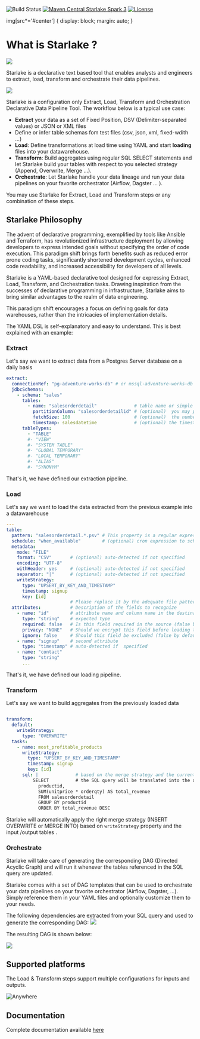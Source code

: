 ![Build Status](https://github.com/starlake-ai/starlake/workflows/Build/badge.svg)
[![Maven Central Starlake Spark 3](https://maven-badges.herokuapp.com/maven-central/ai.starlake/starlake-spark3_2.12/badge.svg)](https://maven-badges.herokuapp.com/maven-central/ai.starlake/starlake-spark3_2.12)
[![License](https://img.shields.io/badge/License-Apache%202.0-blue.svg)](https://opensource.org/licenses/Apache-2.0)

img[src*='#center'] {
display: block;
margin: auto;
}

# What is Starlake ?

![](docs/static/img/intent.png#center)

Starlake is a declarative text based tool that enables analysts and engineers to extract, load, transform and orchestrate their data pipelines.

![](docs/static/img/starlake-draw.png)

Starlake is a configuration only Extract, Load,  Transform and Orchestration Declarative Data Pipeline Tool.
The workflow below is a typical use case:
* **Extract** your data as a set of Fixed Position, DSV (Delimiter-separated values) or JSON or XML files
* Define or infer table schemas fom test files (csv, json, xml, fixed-wdith ...)
* **Load**: Define transformations at load time using YAML and start **loading** files into your datawarehouse. 
* **Transform**: Build aggregates using regular SQL SELECT statements and let Starlake build your tables with respect to you selected strategy (Append, Overwrite, Merge ...).
* **Orchestrate**: Let Starlake handle your data lineage and run your data pipelines on your favorite orchestrator (Airflow, Dagster ... ).

You may use Starlake for Extract, Load and Transform steps or any combination of these steps.

## Starlake Philosophy

The advent of declarative programming, exemplified by tools like Ansible and Terraform, 
has revolutionized infrastructure deployment by allowing developers to express intended goals without specifying the order of code execution. 
This paradigm shift brings forth benefits such as reduced error prone coding tasks, significantly shortened development cycles, 
enhanced code readability, and increased accessibility for developers of all levels.

Starlake is a YAML-based declarative tool designed for expressing Extract, Load, Transform, and Orchestration tasks. 
Drawing inspiration from the successes of declarative programming in infrastructure, 
Starlake aims to bring similar advantages to the realm of data engineering.

This paradigm shift  encourages a focus on defining goals for data warehouses, 
rather than the intricacies of implementation details. 


The YAML DSL is self-explanatory and easy to understand. This is best explained with an example:

### Extract

Let's say we want to extract data from a Postgres Server database on a daily basis
```yaml
extract:
  connectionRef: "pg-adventure-works-db" # or mssql-adventure-works-db i extracting from SQL Server
  jdbcSchemas:
    - schema: "sales"
      tables:
        - name: "salesorderdetail"              # table name or simple "*" to extract all tables
          partitionColumn: "salesorderdetailid" # (optional)  you may parallelize the extraction based on this field
          fetchSize: 100                        # (optional)  the number of rows to fetch at a time
          timestamp: salesdatetime              # (optional) the timestamp field to use for incremental extraction
      tableTypes:
        - "TABLE"
        #- "VIEW"
        #- "SYSTEM TABLE"
        #- "GLOBAL TEMPORARY"
        #- "LOCAL TEMPORARY"
        #- "ALIAS"
        #- "SYNONYM"
```

That's it, we have defined our extraction pipeline.

### Load

Let's say we want to load the data extracted from the previous example into a datawarehouse

```yaml
---
table:
  pattern: "salesorderdetail.*.psv" # This property is a regular expression that will be used to match the file name.
  schedule: "when_available"        # (optional) cron expression to schedule the loading
  metadata:
    mode: "FILE"
    format: "CSV"       # (optional) auto-detected if not specified
    encoding: "UTF-8"
    withHeader: yes     # (optional) auto-detected if not specified
    separator: "|"      # (optional) auto-detected if not specified
    writeStrategy:      
      type: "UPSERT_BY_KEY_AND_TIMESTAMP"
      timestamp: signup
      key: [id]         
                        # Please replace it by the adequate file pattern eq. customers-.*.psv if required
  attributes:           # Description of the fields to recognize
    - name: "id"        # attribute name and column name in the destination table if no rename attribute is defined
      type: "string"    # expected type
      required: false   # Is this field required in the source (false by default, change it accordingly) ?
      privacy: "NONE"   # Should we encrypt this field before loading to the warehouse (No encryption by default )?
      ignore: false     # Should this field be excluded (false by default) ?
    - name: "signup"    # second attribute
      type: "timestamp" # auto-detected if  specified
    - name: "contact"
      type: "string"
      ...
```

That's it, we have defined our loading pipeline.


### Transform

Let's say we want to build aggregates from the previously loaded data

```yaml

transform:
  default:
    writeStrategy: 
      type: "OVERWRITE"
  tasks:
    - name: most_profitable_products
      writeStrategy:
        type: "UPSERT_BY_KEY_AND_TIMESTAMP"
        timestamp: signup
        key: [id]
      sql: |              # based on the merge strategy and the current state,
          SELECT          # the SQL query will be translated into the appropriate MERGE INTO or INSERT OVERWRITE statement
            productid,
            SUM(unitprice * orderqty) AS total_revenue
            FROM salesorderdetail
            GROUP BY productid
            ORDER BY total_revenue DESC
```

Starlake will automatically apply the right merge strategy (INSERT OVERWRITE or MERGE INTO) based on `writeStrategy` property and the input /output tables .

### Orchestrate

Starlake will take care of generating the corresponding DAG (Directed Acyclic Graph) and will run it
whenever  the tables referenced in the SQL query are updated.

Starlake comes with a set of DAG templates that can be used to orchestrate your data pipelines on your favorite orchestrator (Airflow, Dagster, ...).
Simply reference them in your YAML files  and optionally customize them to your needs.


The following dependencies are extracted from your SQL query and used to generate the corresponding DAG:
![](docs/static/img/quickstart/transform-viz.svg)


The resulting DAG is shown below:

![](docs/static/img/quickstart/transform-dags.png)

## Supported platforms

The Load & Transform steps support multiple configurations for inputs and outputs.

![Anywhere](docs/static/img/data-star.png "Anywhere")


## Documentation
Complete documentation available [here](https://starlake-ai.github.io/starlake/index.html)
